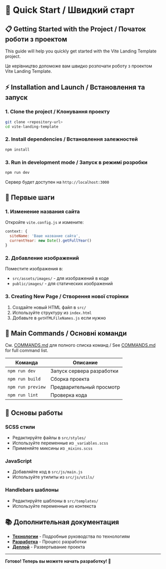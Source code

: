 # 🚀 Quick Start / Швидкий старт

## 📋 Getting Started with the Project / Початок роботи з проектом

This guide will help you quickly get started with the Vite Landing Template project.

Це керівництво допоможе вам швидко розпочати роботу з проектом Vite Landing Template.

## ⚡ Installation and Launch / Встановлення та запуск

### 1. **Clone the project / Клонування проекту**
```bash
git clone <repository-url>
cd vite-landing-template
```

### 2. **Install dependencies / Встановлення залежностей**
```bash
npm install
```

### 3. **Run in development mode / Запуск в режимі розробки**
```bash
npm run dev
```

Сервер будет доступен на `http://localhost:3000`

## 🎯 Первые шаги

### 1. **Изменение названия сайта**
Откройте `vite.config.js` и измените:
```javascript
context: {
  siteName: 'Ваше название сайта',
  currentYear: new Date().getFullYear()
}
```

### 2. **Добавление изображений**
Поместите изображения в:
- `src/assets/images/` - для изображений в коде
- `public/images/` - для статических изображений

### 3. **Creating New Page / Створення нової сторінки**
1. Создайте новый HTML файл в `src/`
2. Используйте структуру из `index.html`
3. Добавьте в `getHTMLFileNames.js` если нужно

## 📝 Main Commands / Основні команди

См. [COMMANDS.md](../COMMANDS.md) для полного списка команд / See [COMMANDS.md](../COMMANDS.md) for full command list.

| Команда | Описание |
|---------|----------|
| `npm run dev` | Запуск сервера разработки |
| `npm run build` | Сборка проекта |
| `npm run preview` | Предварительный просмотр |
| `npm run lint` | Проверка кода |

## 🎨 Основы работы

### SCSS стили
- Редактируйте файлы в `src/styles/`
- Используйте переменные из `_variables.scss`
- Применяйте миксины из `_mixins.scss`

### JavaScript
- Добавляйте код в `src/js/main.js`
- Используйте утилиты из `src/js/utils/`

### Handlebars шаблоны
- Редактируйте шаблоны в `src/templates/`
- Используйте переменные из контекста

## 📚 Дополнительная документация

- **[Технологии](technologies/)** - Подробные руководства по технологиям
- **[Разработка](DEVELOPMENT.md)** - Процесс разработки
- **[Деплой](DEPLOYMENT.md)** - Развертывание проекта

---

**Готово! Теперь вы можете начать разработку! 🎉**
